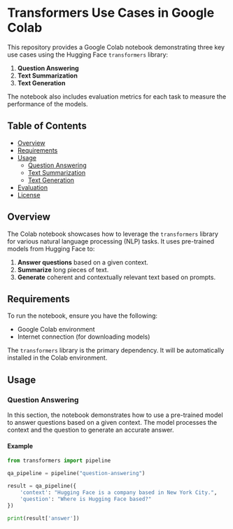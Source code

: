 # Transformers Use Cases in Google Colab

This repository provides a Google Colab notebook demonstrating three key use cases using the Hugging Face `transformers` library:

1. **Question Answering**
2. **Text Summarization**
3. **Text Generation**

The notebook also includes evaluation metrics for each task to measure the performance of the models.

## Table of Contents

- [Overview](#overview)
- [Requirements](#requirements)
- [Usage](#usage)
  - [Question Answering](#question-answering)
  - [Text Summarization](#text-summarization)
  - [Text Generation](#text-generation)
- [Evaluation](#evaluation)
- [License](#license)

## Overview

The Colab notebook showcases how to leverage the `transformers` library for various natural language processing (NLP) tasks. It uses pre-trained models from Hugging Face to:

1. **Answer questions** based on a given context.
2. **Summarize** long pieces of text.
3. **Generate** coherent and contextually relevant text based on prompts.

## Requirements

To run the notebook, ensure you have the following:

- Google Colab environment
- Internet connection (for downloading models)

The `transformers` library is the primary dependency. It will be automatically installed in the Colab environment.

## Usage

### Question Answering

In this section, the notebook demonstrates how to use a pre-trained model to answer questions based on a given context. The model processes the context and the question to generate an accurate answer.

#### Example
```python
from transformers import pipeline

qa_pipeline = pipeline("question-answering")

result = qa_pipeline({
    'context': "Hugging Face is a company based in New York City.",
    'question': "Where is Hugging Face based?"
})

print(result['answer'])

